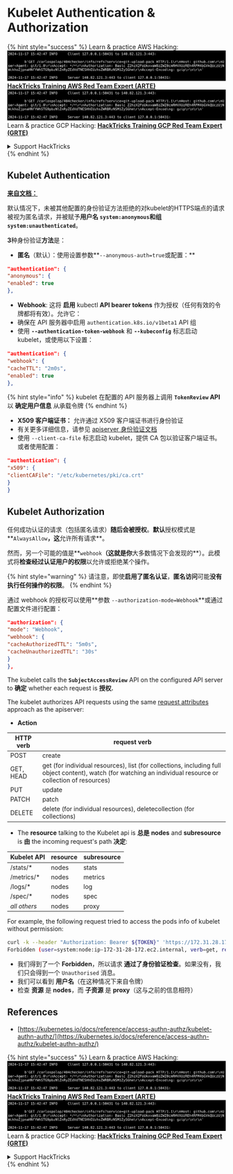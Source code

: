 # Kubelet Authentication & Authorization

{% hint style="success" %}
Learn & practice AWS Hacking:<img src="../../../.gitbook/assets/image (1).png" alt="" data-size="line">[**HackTricks Training AWS Red Team Expert (ARTE)**](https://training.hacktricks.xyz/courses/arte)<img src="../../../.gitbook/assets/image (1).png" alt="" data-size="line">\
Learn & practice GCP Hacking: <img src="../../../.gitbook/assets/image (2).png" alt="" data-size="line">[**HackTricks Training GCP Red Team Expert (GRTE)**<img src="../../../.gitbook/assets/image (2).png" alt="" data-size="line">](https://training.hacktricks.xyz/courses/grte)

<details>

<summary>Support HackTricks</summary>

* Check the [**subscription plans**](https://github.com/sponsors/carlospolop)!
* **Join the** 💬 [**Discord group**](https://discord.gg/hRep4RUj7f) or the [**telegram group**](https://t.me/peass) or **follow** us on **Twitter** 🐦 [**@hacktricks\_live**](https://twitter.com/hacktricks\_live)**.**
* **Share hacking tricks by submitting PRs to the** [**HackTricks**](https://github.com/carlospolop/hacktricks) and [**HackTricks Cloud**](https://github.com/carlospolop/hacktricks-cloud) github repos.

</details>
{% endhint %}

## Kubelet Authentication <a href="#kubelet-authentication" id="kubelet-authentication"></a>

[**来自文档：**](https://kubernetes.io/docs/reference/access-authn-authz/kubelet-authn-authz/)

默认情况下，未被其他配置的身份验证方法拒绝的对kubelet的HTTPS端点的请求被视为匿名请求，并被赋予**用户名 `system:anonymous`**和**组 `system:unauthenticated`**。

**3**种身份验证**方法**是：

* **匿名**（默认）：使用设置参数**`--anonymous-auth=true`或配置：**
```json
"authentication": {
"anonymous": {
"enabled": true
},
```
* **Webhook**: 这将 **启用** kubectl **API bearer tokens** 作为授权（任何有效的令牌都将有效）。允许它：
* 确保在 API 服务器中启用 `authentication.k8s.io/v1beta1` API 组
* 使用 **`--authentication-token-webhook`** 和 **`--kubeconfig`** 标志启动 kubelet，或使用以下设置：
```json
"authentication": {
"webhook": {
"cacheTTL": "2m0s",
"enabled": true
},
```
{% hint style="info" %}
kubelet 在配置的 API 服务器上调用 **`TokenReview` API** 以 **确定用户信息** 从承载令牌
{% endhint %}

* **X509 客户端证书：** 允许通过 X509 客户端证书进行身份验证
* 有关更多详细信息，请参见 [apiserver 身份验证文档](https://kubernetes.io/docs/reference/access-authn-authz/authentication/#x509-client-certs)
* 使用 `--client-ca-file` 标志启动 kubelet，提供 CA 包以验证客户端证书。或者使用配置：
```json
"authentication": {
"x509": {
"clientCAFile": "/etc/kubernetes/pki/ca.crt"
}
}
```
## Kubelet Authorization <a href="#kubelet-authentication" id="kubelet-authentication"></a>

任何成功认证的请求（包括匿名请求）**随后会被授权**。**默认**授权模式是**`AlwaysAllow`**，这**允许所有请求**。

然而，另一个可能的值是**`webhook`**（这就是你**大多数情况下会发现的**）。此模式将**检查经过认证用户的权限**以允许或拒绝某个操作。

{% hint style="warning" %}
请注意，即使**启用了匿名认证**，**匿名访问**可能**没有执行任何操作的权限**。
{% endhint %}

通过 webhook 的授权可以使用**参数 `--authorization-mode=Webhook`**或通过配置文件进行配置：
```json
"authorization": {
"mode": "Webhook",
"webhook": {
"cacheAuthorizedTTL": "5m0s",
"cacheUnauthorizedTTL": "30s"
}
},
```
The kubelet calls the **`SubjectAccessReview`** API on the configured API server to **确定** whether each request is **授权.**

The kubelet authorizes API requests using the same [request attributes](https://kubernetes.io/docs/reference/access-authn-authz/authorization/#review-your-request-attributes) approach as the apiserver:

* **Action**

| HTTP verb | request verb                                                                                                                                                  |
| --------- | ------------------------------------------------------------------------------------------------------------------------------------------------------------- |
| POST      | create                                                                                                                                                        |
| GET, HEAD | get (for individual resources), list (for collections, including full object content), watch (for watching an individual resource or collection of resources) |
| PUT       | update                                                                                                                                                        |
| PATCH     | patch                                                                                                                                                         |
| DELETE    | delete (for individual resources), deletecollection (for collections)                                                                                         |

* The **resource** talking to the Kubelet api is **总是** **nodes** and **subresource** is **由** the incoming request's path **决定**:

| Kubelet API  | resource | subresource |
| ------------ | -------- | ----------- |
| /stats/\*    | nodes    | stats       |
| /metrics/\*  | nodes    | metrics     |
| /logs/\*     | nodes    | log         |
| /spec/\*     | nodes    | spec        |
| _all others_ | nodes    | proxy       |

For example, the following request tried to access the pods info of kubelet without permission:
```bash
curl -k --header "Authorization: Bearer ${TOKEN}" 'https://172.31.28.172:10250/pods'
Forbidden (user=system:node:ip-172-31-28-172.ec2.internal, verb=get, resource=nodes, subresource=proxy)
```
* 我们得到了一个 **Forbidden**，所以请求 **通过了身份验证检查**。如果没有，我们只会得到一个 `Unauthorised` 消息。
* 我们可以看到 **用户名**（在这种情况下来自令牌）
* 检查 **资源** 是 **nodes**，而 **子资源** 是 **proxy**（这与之前的信息相符）

## References

* [https://kubernetes.io/docs/reference/access-authn-authz/kubelet-authn-authz/](https://kubernetes.io/docs/reference/access-authn-authz/kubelet-authn-authz/)

{% hint style="success" %}
Learn & practice AWS Hacking:<img src="../../../.gitbook/assets/image (1).png" alt="" data-size="line">[**HackTricks Training AWS Red Team Expert (ARTE)**](https://training.hacktricks.xyz/courses/arte)<img src="../../../.gitbook/assets/image (1).png" alt="" data-size="line">\
Learn & practice GCP Hacking: <img src="../../../.gitbook/assets/image (2).png" alt="" data-size="line">[**HackTricks Training GCP Red Team Expert (GRTE)**<img src="../../../.gitbook/assets/image (2).png" alt="" data-size="line">](https://training.hacktricks.xyz/courses/grte)

<details>

<summary>Support HackTricks</summary>

* Check the [**subscription plans**](https://github.com/sponsors/carlospolop)!
* **Join the** 💬 [**Discord group**](https://discord.gg/hRep4RUj7f) or the [**telegram group**](https://t.me/peass) or **follow** us on **Twitter** 🐦 [**@hacktricks\_live**](https://twitter.com/hacktricks\_live)**.**
* **Share hacking tricks by submitting PRs to the** [**HackTricks**](https://github.com/carlospolop/hacktricks) and [**HackTricks Cloud**](https://github.com/carlospolop/hacktricks-cloud) github repos.

</details>
{% endhint %}
